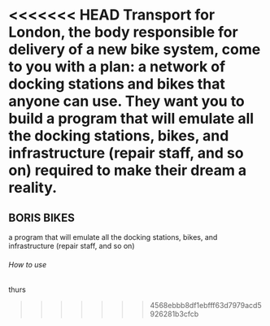 <<<<<<< HEAD
Transport for London, the body responsible for delivery of a new bike system, come to you with a plan: a network of docking stations and bikes that anyone can use. They want you to build a program that will emulate all the docking stations, bikes, and infrastructure (repair staff, and so on) required to make their dream a reality.
=======
## BORIS BIKES  

a program that will emulate all the docking stations, bikes, and infrastructure (repair staff, and so on)

###### How to use  

thurs
>>>>>>> 4568ebbb8df1ebfff63d7979acd5926281b3cfcb
